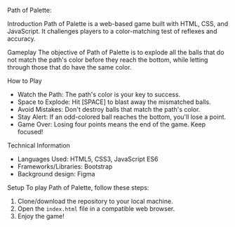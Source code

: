 Path of Palette:

Introduction
Path of Palette is a web-based game built with HTML, CSS, and JavaScript. It challenges players to a color-matching test of reflexes and accuracy.

Gameplay
The objective of Path of Palette is to explode all the balls that do not match the path's color before they reach the bottom, while letting through those that do have the same color.

How to Play

- Watch the Path: The path's color is your key to success.
- Space to Explode: Hit [SPACE] to blast away the mismatched balls.
- Avoid Mistakes: Don't destroy balls that match the path's color.
- Stay Alert: If an odd-colored ball reaches the bottom, you'll lose a point.
- Game Over: Losing four points means the end of the game. Keep focused!

Technical Information

- Languages Used: HTML5, CSS3, JavaScript ES6
- Frameworks/Libraries: Bootstrap
- Background design: Figma

Setup
To play Path of Palette, follow these steps:

1. Clone/download the repository to your local machine.
2. Open the `index.html` file in a compatible web browser.
3. Enjoy the game!
